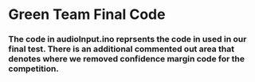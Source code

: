 # Green Team Final Code

### The code in audioInput.ino reprsents the code in used in our final test. There is an additional commented out area that denotes where we removed confidence margin code for the competition. 

